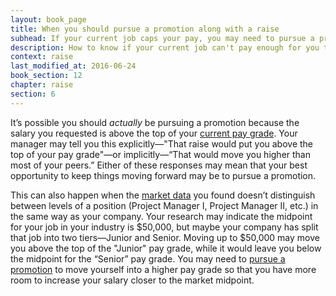 ```yaml
---
layout: book_page
title: When you should pursue a promotion along with a raise
subhead: If your current job caps your pay, you may need to pursue a promotion
description: How to know if your current job can't pay enough for you to get a big raise, and what you can do about that.
context: raise
last_modified_at: 2016-06-24
book_section: 12
chapter: raise
section: 6
---
```

It’s possible you should *actually* be pursuing a promotion because the salary you requested is above the top of your [current pay grade](/book/salary-structures/what-is-a-salary-structure/). Your manager may tell you this explicitly—"That raise would put you above the top of your pay grade"—or implicitly—“That would move you higher than most of your peers.” Either of these responses may mean that your best opportunity to keep things moving forward may be to pursue a promotion.

This can also happen when the [market data](/book/value/your-market-value-in-your-industry/) you found doesn’t distinguish between levels of a position (Project Manager I, Project Manager II, etc.) in the same way as your company. Your research may indicate the midpoint for your job in your industry is $50,000, but maybe your company has split that job into two tiers—Junior and Senior. Moving up to $50,000 may move you above the top of the "Junior" pay grade, while it would leave you below the midpoint for the “Senior” pay grade. You may need to [pursue a promotion](/book/promotion/) to move yourself into a higher pay grade so that you have more room to increase your salary closer to the market midpoint.